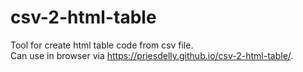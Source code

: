 # csv-2-html-table

Tool for create html table code from csv file.  
Can use in browser via https://priesdelly.github.io/csv-2-html-table/. 
